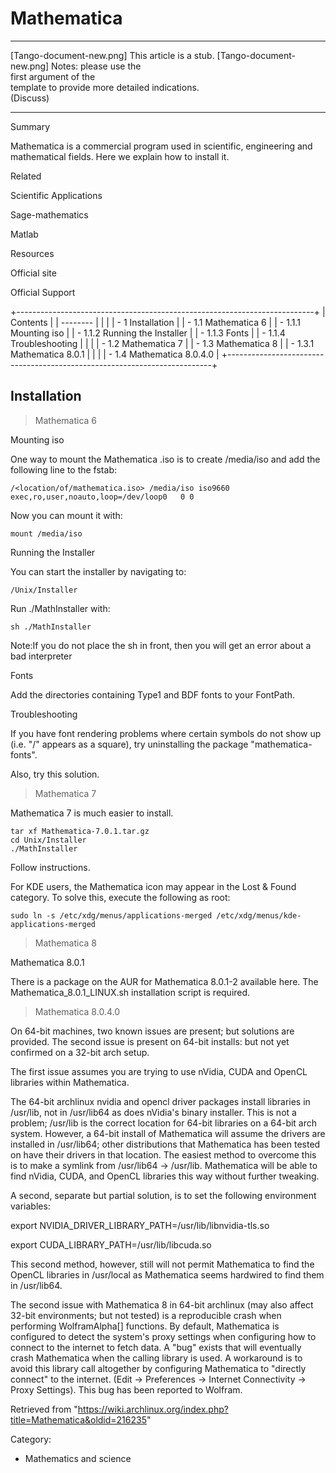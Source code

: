 Mathematica
===========

  ------------------------ ------------------------ ------------------------
  [Tango-document-new.png] This article is a stub.  [Tango-document-new.png]
                           Notes: please use the    
                           first argument of the    
                           template to provide more 
                           detailed indications.    
                           (Discuss)                
  ------------------------ ------------------------ ------------------------

Summary

Mathematica is a commercial program used in scientific, engineering and
mathematical fields. Here we explain how to install it.

Related

Scientific Applications

Sage-mathematics

Matlab

Resources

Official site

Official Support

+--------------------------------------------------------------------------+
| Contents                                                                 |
| --------                                                                 |
|                                                                          |
| -   1 Installation                                                       |
|     -   1.1 Mathematica 6                                                |
|         -   1.1.1 Mounting iso                                           |
|         -   1.1.2 Running the Installer                                  |
|         -   1.1.3 Fonts                                                  |
|         -   1.1.4 Troubleshooting                                        |
|                                                                          |
|     -   1.2 Mathematica 7                                                |
|     -   1.3 Mathematica 8                                                |
|         -   1.3.1 Mathematica 8.0.1                                      |
|                                                                          |
|     -   1.4 Mathematica 8.0.4.0                                          |
+--------------------------------------------------------------------------+

Installation
------------

> Mathematica 6

Mounting iso

One way to mount the Mathematica .iso is to create /media/iso and add
the following line to the fstab:

    /<location/of/mathematica.iso> /media/iso iso9660 exec,ro,user,noauto,loop=/dev/loop0   0 0

Now you can mount it with:

    mount /media/iso

Running the Installer

You can start the installer by navigating to:

    /Unix/Installer

Run ./MathInstaller with:

    sh ./MathInstaller

Note:If you do not place the sh in front, then you will get an error
about a bad interpreter

Fonts

Add the directories containing Type1 and BDF fonts to your FontPath.

Troubleshooting

If you have font rendering problems where certain symbols do not show up
(i.e. "/" appears as a square), try uninstalling the package
"mathematica-fonts".

Also, try this solution.

> Mathematica 7

Mathematica 7 is much easier to install.

    tar xf Mathematica-7.0.1.tar.gz
    cd Unix/Installer
    ./MathInstaller

Follow instructions.

For KDE users, the Mathematica icon may appear in the Lost & Found
category. To solve this, execute the following as root:

    sudo ln -s /etc/xdg/menus/applications-merged /etc/xdg/menus/kde-applications-merged

  

> Mathematica 8

Mathematica 8.0.1

There is a package on the AUR for Mathematica 8.0.1-2 available here.
The Mathematica_8.0.1_LINUX.sh installation script is required.

> Mathematica 8.0.4.0

On 64-bit machines, two known issues are present; but solutions are
provided. The second issue is present on 64-bit installs: but not yet
confirmed on a 32-bit arch setup.

The first issue assumes you are trying to use nVidia, CUDA and OpenCL
libraries within Mathematica.

The 64-bit archlinux nvidia and opencl driver packages install libraries
in /usr/lib, not in /usr/lib64 as does nVidia's binary installer. This
is not a problem; /usr/lib is the correct location for 64-bit libraries
on a 64-bit arch system. However, a 64-bit install of Mathematica will
assume the drivers are installed in /usr/lib64; other distributions that
Mathematica has been tested on have their drivers in that location. The
easiest method to overcome this is to make a symlink from /usr/lib64 ->
/usr/lib. Mathematica will be able to find nVidia, CUDA, and OpenCL
libraries this way without further tweaking.

A second, separate but partial solution, is to set the following
environment variables:

export NVIDIA_DRIVER_LIBRARY_PATH=/usr/lib/libnvidia-tls.so

export CUDA_LIBRARY_PATH=/usr/lib/libcuda.so

This second method, however, still will not permit Mathematica to find
the OpenCL libraries in /usr/local as Mathematica seems hardwired to
find them in /usr/lib64.

The second issue with Mathematica 8 in 64-bit archlinux (may also affect
32-bit environments; but not tested) is a reproducible crash when
performing WolframAlpha[] functions. By default, Mathematica is
configured to detect the system's proxy settings when configuring how to
connect to the internet to fetch data. A "bug" exists that will
eventually crash Mathematica when the calling library is used. A
workaround is to avoid this library call altogether by configuring
Mathematica to "directly connect" to the internet. (Edit -> Preferences
-> Internet Connectivity -> Proxy Settings). This bug has been reported
to Wolfram.

Retrieved from
"https://wiki.archlinux.org/index.php?title=Mathematica&oldid=216235"

Category:

-   Mathematics and science
